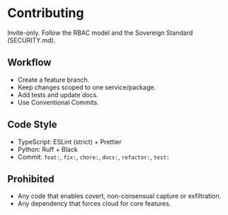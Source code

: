 # Contributing

Invite-only. Follow the RBAC model and the Sovereign Standard (SECURITY.md).

## Workflow
- Create a feature branch.
- Keep changes scoped to one service/package.
- Add tests and update docs.
- Use Conventional Commits.

## Code Style
- TypeScript: ESLint (strict) + Prettier
- Python: Ruff + Black
- Commit: `feat:`, `fix:`, `chore:`, `docs:`, `refactor:`, `test:`

## Prohibited
- Any code that enables covert, non-consensual capture or exfiltration.
- Any dependency that forces cloud for core features.
